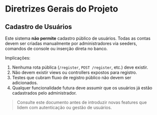 # Diretrizes Gerais do Projeto

## Cadastro de Usuários

Este sistema **não permite** cadastro público de usuários. Todas as contas devem ser criadas manualmente por administradores via seeders, comandos de console ou inserção direta no banco.

Implicações:

1. Nenhuma rota pública (`/register`, `POST /register`, etc.) deve existir.
2. Não devem existir views ou controllers expostos para registro.
3. Testes que cubram fluxo de registro público não devem ser adicionados.
4. Qualquer funcionalidade futura deve assumir que os usuários já estão cadastrados pelo administrador.

> Consulte este documento antes de introduzir novas features que lidem com autenticação ou gestão de usuários. 